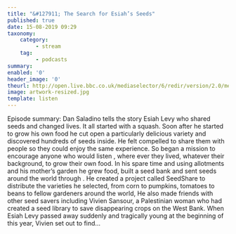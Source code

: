 ```yaml
---
title: "&#127911; The Search for Esiah’s Seeds"
published: true
date: 15-08-2019 09:29
taxonomy:
    category:
         - stream
    tag:
         - podcasts
summary:
enabled: '0'
header_image: '0'
theurl: http://open.live.bbc.co.uk/mediaselector/6/redir/version/2.0/mediaset/audio-nondrm-download/proto/http/vpid/p07jsngc.mp3
image: artwork-resized.jpg
template: listen
---
```

 
Episode summary: Dan Saladino tells the story Esiah Levy who shared seeds and changed lives. It all started with a squash. Soon after he started to grow his own food he cut open a particularly delicious variety and discovered hundreds of seeds inside. He felt compelled to share them with people so they could enjoy the same experience. So began a mission to encourage anyone who would listen , where ever they lived, whatever their background, to grow their own food. In his spare time and using allotments and his mother’s garden he grew food, built a seed bank and sent seeds around the world through . He created a project called SeedShare to distribute the varieties he selected, from corn to pumpkins, tomatoes to beans to fellow gardeners around the world, He also made friends with other seed savers including Vivien Sansour, a Palestinian woman who had created a seed library to save disappearing crops on the West Bank. When Esiah Levy passed away suddenly and tragically young at the beginning of this year, Vivien set out to find…
